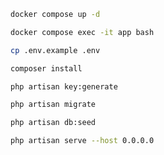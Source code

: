 ```bash
docker compose up -d
```

```bash
docker compose exec -it app bash
```

```bash
cp .env.example .env
```

```bash
composer install
```

```bash
php artisan key:generate
```

```bash
php artisan migrate
```

```bash
php artisan db:seed
```

```bash
php artisan serve --host 0.0.0.0
```